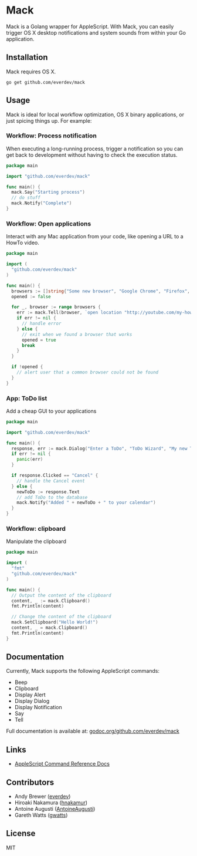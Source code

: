 # Mack
Mack is a Golang wrapper for AppleScript. With Mack, you can easily trigger OS X desktop notifications and system sounds from within your Go application.

## Installation
Mack requires OS X.

`go get github.com/everdev/mack`

## Usage
Mack is ideal for local workflow optimization, OS X binary applications, or just spicing things up. For example:

### Workflow: Process notification
When executing a long-running process, trigger a notification so you can get back to development without having to check the execution status.
```go
package main

import "github.com/everdev/mack"

func main() {
  mack.Say("Starting process")
  // do stuff
  mack.Notify("Complete")
}
```

### Workflow: Open applications
Interact with any Mac application from your code, like opening a URL to a HowTo video.
```go
package main

import (
  "github.com/everdev/mack"
)

func main() {
  browsers := []string{"Some new browser", "Google Chrome", "Firefox", "Safari"}
  opened := false

  for _, browser := range browsers {
    err := mack.Tell(browser, `open location "http://youtube.com/my-howto-video"`)
    if err != nil {
      // handle error
    } else {
      // exit when we found a browser that works
      opened = true
      break
    }
  }

  if !opened {
    // alert user that a common browser could not be found
  }
}
```

### App: ToDo list
Add a cheap GUI to your applications
```go
package main

import "github.com/everdev/mack"

func main() {
  response, err := mack.Dialog("Enter a ToDo", "ToDo Wizard", "My new ToDo")
  if err != nil {
    panic(err)
  }

  if response.Clicked == "Cancel" {
    // handle the Cancel event
  } else {
    newToDo := response.Text
    // add ToDo to the database
    mack.Notify("Added " + newToDo + " to your calendar")
  }
}
```

### Workflow: clipboard
Manipulate the clipboard
```go
package main

import (
  "fmt"
  "github.com/everdev/mack"
)

func main() {
  // Output the content of the clipboard
  content, _ := mack.Clipboard()
  fmt.Println(content)

  // Change the content of the clipboard
  mack.SetClipboard("Hello World!")
  content, _ = mack.Clipboard()
  fmt.Println(content)
}
```

## Documentation
Currently, Mack supports the following AppleScript commands:
* Beep
* Clipboard
* Display Alert
* Display Dialog
* Display Notification
* Say
* Tell

Full documentation is available at: [godoc.org/github.com/everdev/mack](http://godoc.org/github.com/everdev/mack)

## Links
* [AppleScript Command Reference Docs](https://developer.apple.com/library/mac/documentation/AppleScript/Conceptual/AppleScriptLangGuide/reference/ASLR_cmds.html)

## Contributors
* Andy Brewer ([everdev](https://github.com/everdev))
* Hiroaki Nakamura ([hnakamur](https://github.com/hnakamur))
* Antoine Augusti ([AntoineAugusti](https://github.com/AntoineAugusti))
* Gareth Watts ([gwatts](https://github.com/gwatts))

## License
MIT
